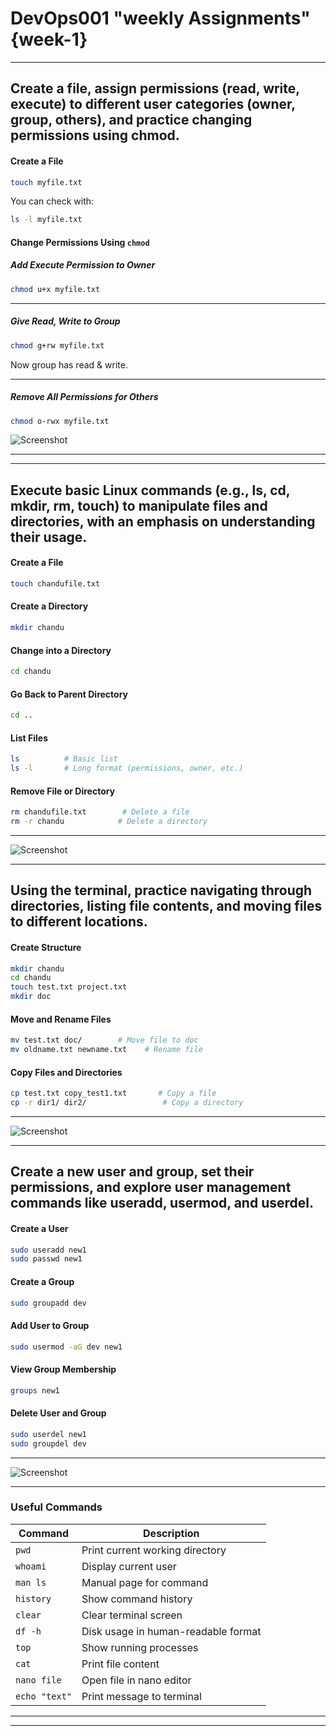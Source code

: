 


# **DevOps001 "weekly Assignments" {week-1}**




------------------------

## Create a file, assign permissions (read, write, execute) to different user categories (owner, group, others), and practice changing permissions using chmod.

####  **Create a File**


```bash
touch myfile.txt
```

You can check  with:

```bash
ls -l myfile.txt
```

####  **Change Permissions Using `chmod`**

#####  **Add Execute Permission to Owner**

```bash
chmod u+x myfile.txt
```


---

#####  **Give Read, Write to Group**

```bash
chmod g+rw myfile.txt
```

Now group has read & write.

---

#####  **Remove All Permissions for Others**

```bash
chmod o-rwx myfile.txt
```




![Screenshot](Screenshorts/Screenshot%202025-05-20%20232612.png)


------------------------------------------------


-------------------------------------------------

##  Execute basic Linux commands (e.g., ls, cd, mkdir, rm, touch) to manipulate files and directories, with an emphasis on understanding their usage.
####  Create a File

```bash
touch chandufile.txt
```

####  Create a Directory

```bash
mkdir chandu
```

####  Change into a Directory

```bash
cd chandu
```

####  Go Back to Parent Directory

```bash
cd ..
```

####  List Files

```bash
ls          # Basic list
ls -l       # Long format (permissions, owner, etc.)
```

####  Remove File or Directory

```bash
rm chandufile.txt        # Delete a file
rm -r chandu            # Delete a directory
```

---------------------------------------------------

![Screenshot](Screenshorts/Screenshot%202025-05-20%20232916.png)

--------------------------------------------------


##  Using the terminal, practice navigating through directories, listing file contents, and moving files to different locations.

####  Create Structure

```bash
mkdir chandu
cd chandu 
touch test.txt project.txt
mkdir doc
```

####  Move and Rename Files

```bash
mv test.txt doc/        # Move file to doc
mv oldname.txt newname.txt    # Rename file
```

####  Copy Files and Directories

```bash
cp test.txt copy_test1.txt       # Copy a file
cp -r dir1/ dir2/                 # Copy a directory
```


----------------------------------------------------------

![Screenshot](Screenshorts/Screenshot%202025-05-20%20233828.png)

----------------------------------------------------------

##  Create a new user and group, set their permissions, and explore user management commands like useradd, usermod, and userdel.

####  Create a User

```bash
sudo useradd new1
sudo passwd new1
```

####  Create a Group

```bash
sudo groupadd dev
```

####  Add User to Group

```bash
sudo usermod -aG dev new1
```

####  View Group Membership

```bash
groups new1
```

####  Delete User and Group

```bash
sudo userdel new1
sudo groupdel dev
```

-----------------------------------------------------------------

![Screenshot](Screenshorts/Screenshot%202025-05-20%20234323.png)

-----------------------------------------------------------------

### Useful Commands

| Command       | Description                         |
| ------------- | ----------------------------------- |
| `pwd`         | Print current working directory     |
| `whoami`      | Display current user                |
| `man ls`      | Manual page for command             |
| `history`     | Show command history                |
| `clear`       | Clear terminal screen               |
| `df -h`       | Disk usage in human-readable format |
| `top`         | Show running processes              |
| `cat`         | Print file content                  |
| `nano file`   | Open file in nano editor            |
| `echo "text"` | Print message to terminal           |

---


---

